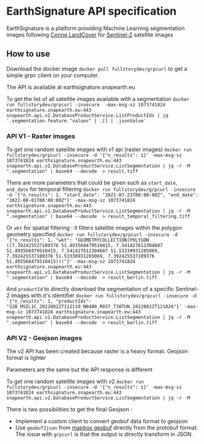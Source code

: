 # EarthSignature API specification

EarthSignature is a platform providing Machine Learning segmentation images following [Corine LandCover](https://fr.wikipedia.org/wiki/Corine_Land_Cover) for [Sentinel-2](https://www.esa.int/ESA_Multimedia/Missions/Sentinel-2/(result_type)/images) satellite images

## How to use

Download the docker image `docker pull fullstorydev/grpcurl` to get a simple grpc client on your computer.

The API is available at earthsignature.snapearth.eu

To get the list of all satellite images available with a segmentation
`docker run fullstorydev/grpcurl -insecure  -max-msg-sz 1073741824 earthsignature.snapearth.eu:443 snapearth.api.v2.DatabaseProductService.ListProductIds | jq '.segmentation.feature."values" | .[] | .jsonValue'`

### API V1 - Raster images 

To get one random satellite images with v1 api (raster images)
`docker run fullstorydev/grpcurl -insecure -d '{"n_results": 1}' -max-msg-sz 1073741824 earthsignature.snapearth.eu:443 snapearth.api.v1.DatabaseProductService.ListSegmentation | jq -r -M ".segmentation" | base64 --decode  > result.tiff`

There are more parameters that could be given such as `start_date`, `end_date` for temporal filtering
`docker run fullstorydev/grpcurl -insecure -d '{"n_results": 1, "start_date": "2021-07-23T00:00:00Z", "end_date": "2022-08-01T00:00:00Z"}' -max-msg-sz 1073741824 earthsignature.snapearth.eu:443 snapearth.api.v1.DatabaseProductService.ListSegmentation | jq -r -M ".segmentation" | base64 --decode  > result_temporal_filtering.tiff`

Or `wkt` for spatial filtering : it filters satellite images within the polygon geometry specified
`docker run fullstorydev/grpcurl -insecure -d '{"n_results": 1, "wkt": "GEOMETRYCOLLECTION(POLYGON ((7.392425537109376 51.493568479510415, 7.541427612304687 51.493568479510415, 7.541427612304687 51.53330931285069, 7.392425537109376 51.53330931285069, 7.392425537109376 51.493568479510415)))"}' -max-msg-sz 1073741824 earthsignature.snapearth.eu:443 snapearth.api.v1.DatabaseProductService.ListSegmentation | jq -r -M ".segmentation" | base64 --decode  > result_berlin.tiff`

And `productId` to directly download the segmentation of a specific Sentinel-2 images with it's identifier
`docker run fullstorydev/grpcurl -insecure -d '{"n_results": 1, "productIds": "S2B_MSIL1C_20220822T112119_N0400_R037_T30TUN_20220822T121026"}' -max-msg-sz 1073741824 earthsignature.snapearth.eu:443 snapearth.api.v1.DatabaseProductService.ListSegmentation | jq -r -M ".segmentation" | base64 --decode  > result_berlin.tiff`

### API V2 - Geojson images
The v2 API has been created because raster is a heavy format. Geojson format is lighter

Parameters are the same but the API response is different

To get one random satellite images with v2
`docker run fullstorydev/grpcurl -insecure -d '{"n_results": 1}' -max-msg-sz 1073741824 earthsignature.snapearth.eu:443 snapearth.api.v2.DatabaseProductService.ListSegmentation | jq -r -M`

There is two possibilities to get the final Geojson :
- Implement a custom client to convert geobuf data format to geojson
- Use `geobuf2json` from [mapbox geobuf](https://github.com/mapbox/geobuf) directly from the protobuf format. The issue with `grpcurl` is that the output is directly transform in JSON.


